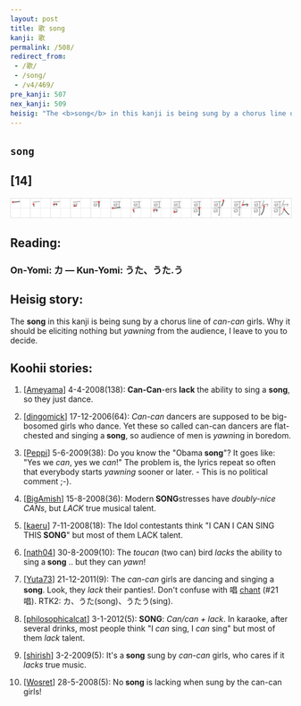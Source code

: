 ```yaml
---
layout: post
title: 歌 song
kanji: 歌
permalink: /508/
redirect_from:
 - /歌/
 - /song/
 - /v4/469/
pre_kanji: 507
nex_kanji: 509
heisig: "The <b>song</b> in this kanji is being sung by a chorus line of <i>can-can</i> girls. Why it should be eliciting nothing but <i>yawning</i> from the audience, I leave to you to decide."
---
```


## `song`

## [14]

<div class="stroke"><img src="../images/E6AD8C.png" /></div>

## Reading:

### On-Yomi: カ &mdash; Kun-Yomi: うた、うた.う

## Heisig story:

The <b>song</b> in this kanji is being sung by a chorus line of <i>can-can</i> girls. Why it should be eliciting nothing but <i>yawning</i> from the audience, I leave to you to decide.

## Koohii stories:

1) [<a href="http://kanji.koohii.com/profile/Ameyama">Ameyama</a>] 4-4-2008(138): <strong>Can-Can</strong>-ers <strong>lack</strong> the ability to sing a <strong>song</strong>, so they just dance.

2) [<a href="http://kanji.koohii.com/profile/dingomick">dingomick</a>] 17-12-2006(64): <em>Can-can</em> dancers are supposed to be big-bosomed girls who dance. Yet these so called can-can dancers are flat-chested and singing a<strong> song</strong>, so audience of men is <em>yawn</em>ing in boredom.

3) [<a href="http://kanji.koohii.com/profile/Peppi">Peppi</a>] 5-6-2009(38): Do you know the &quot;Obama<strong> song</strong>&quot;? It goes like: &quot;Yes we <em>can</em>, yes we <em>can</em>!&quot; The problem is, the lyrics repeat so often that everybody starts <em>yawning</em> sooner or later. - This is no political comment ;-).

4) [<a href="http://kanji.koohii.com/profile/BigAmish">BigAmish</a>] 15-8-2008(36): Modern<strong> SONG</strong>stresses have <em>doubly-nice CANs</em>, but <em>LACK</em> true musical talent.

5) [<a href="http://kanji.koohii.com/profile/kaeru">kaeru</a>] 7-11-2008(18): The Idol contestants think &quot;I CAN I CAN SING THIS<strong> SONG</strong>&quot; but most of them LACK talent.

6) [<a href="http://kanji.koohii.com/profile/nath04">nath04</a>] 30-8-2009(10): The <em>toucan</em> (two can) bird <em>lacks</em> the ability to sing a<strong> song</strong> .. but they can <em>yawn</em>!

7) [<a href="http://kanji.koohii.com/profile/Yuta73">Yuta73</a>] 21-12-2011(9): The <em>can-can</em> girls are dancing and singing a<strong> song</strong>. Look, they <em>lack</em> their panties!. Don&#039;t confuse with 唱 <a href="../21">chant</a> (#21 唱). RTK2: カ、うた(song)、うたう(sing).

8) [<a href="http://kanji.koohii.com/profile/philosophicalcat">philosophicalcat</a>] 3-1-2012(5): <strong>SONG</strong>: <em>Can/can + lack</em>. In karaoke, after several drinks, most people think &quot;I <em>can</em> sing, I <em>can</em> sing&quot; but most of them <em>lack</em> talent.

9) [<a href="http://kanji.koohii.com/profile/shirish">shirish</a>] 3-2-2009(5): It&#039;s a<strong> song</strong> sung by <em>can-can</em> girls, who cares if it <em>lacks</em> true music.

10) [<a href="http://kanji.koohii.com/profile/Wosret">Wosret</a>] 28-5-2008(5): No<strong> song</strong> is lacking when sung by the can-can girls!

